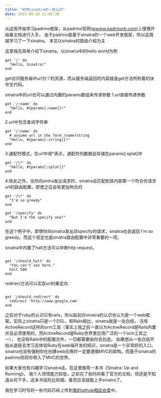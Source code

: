 ```yaml
---
title: "初学sinatra的一些认识"
date: 2015-09-20 11:05:20
---
```


从这周开始学习padrino框架，从padrino官网([wwww.padrinorb.com](http:www.padrinorb.com))上慢慢开始看文档进行入手。
由于padrino是基于sinatra的一个web开发框架，所以这周就学习了一下sinatra。
本文以sinatra的路由介绍为主

这里我先简单介绍下sinatra，以sinatra中的hello world为例
<pre><code>get '/' do
  "Hello, Sinatra!"
end
</code></pre>
get访问服务端中url为'/'的资源，而从服务端返回的内容就是get方法所附着的块中文代码。

sinatra中的url也可以通过内置的params数组来传递参数
1.url直接传递参数
<pre><code>get '/:name' do
  "Hello, #{params[:name]}!"
end
</code></pre>
2.url中包含查询字符串
<pre><code>get '/:name' do
  # assume url in the form /name?string
  "Hello, #{params[:string]}!"
end
</code></pre>
3.通配符模式，在url中用*表示，通配符的数据会存储在params[:splat]中
<pre><code>get '/\*' do
  "Hello, #{params[:splat]}"
end
</code></pre>
4.除此之外，当你向sintra发出请求时，sinatra会匹配到其内部第一个符合你请求url的路由配置，即使之后会有更加吻合的
<pre><code>get '/\*' do
  "I'm so greedy"
end

get '/specify' do
  "But I'm the specify one!"
end
</code></pre>
在这个例子中，即使你向sinatra发出对specify的请求，sinatra也会返回 I'm so greedy。而这个规定也是sinatra路由配置中非常重要的一项。

sinatra中内置了halt方法可以中断http request。
<pre><code>
get '/should_halt' do
  "You can't see here."
  halt 500
end
</code></pre>

redirect方法可以实现url的重定向
<pre><code>
get '/should_redirect' do
  redirect 'http://www.google.com'
end
</code></pre>

之前对于ruby的认识只有rails，所以起初对sinatra的认识也认为是一个web框架。实际上sinatra只是一个DSL。和Rails相比，sinatra就是一张白纸。
没有ActiveRecord这样的orm工具（事实上我之前一直以为ActiveRecord是Rails内置并且必须使用的，而ActiveRecord是Ruby世界里应用广泛的一个orm工具之一），
也没有Rails中的配置文件，一切都需要由你去创造。
如果想从一张白纸开始从底层去学习去体验Ruby在web端开发的知识，sinatra是一个非常好的入口。
sinatra也没有强制你在创建web应用时一定要遵循MVC的架构，而基于sinatra的padrino则将你带入了MVC的世界。

如果大家也有兴趣学习sinatra话，在这里推荐一本书《Sinatra: Up and Running》。
我个人领悟能力较低，之前花了些时间看了官方的文档，但还是不知道从何下手。这本书说的比较细，看完应该就能上手sinatra了。


我在学习时写的一些代码已经上传到[我的github相应仓库](https://github.com/lokyoung/my_sinatra)中。
